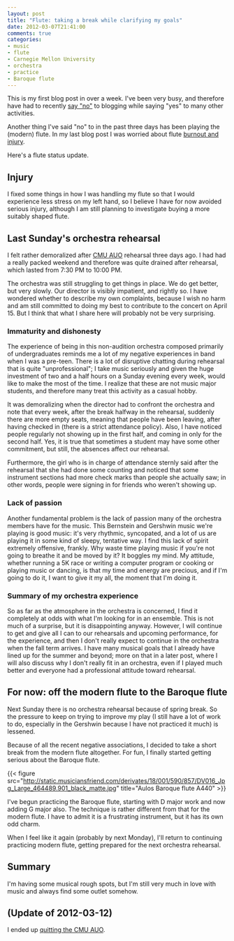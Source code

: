 ```yaml
---
layout: post
title: "Flute: taking a break while clarifying my goals"
date: 2012-03-07T21:41:00
comments: true
categories:
- music
- flute
- Carnegie Mellon University
- orchestra
- practice
- Baroque flute
---
```

This is my first blog post in over a week. I've been very busy, and therefore have had to recently [say "no"](/blog/2012/02/23/saying-no-in-order-to-say-yes/) to blogging while saying "yes" to many other activities.

Another thing I've said "no" to in the past three days has been playing the (modern) flute. In my last blog post I was worried about flute [burnout and injury](/blog/2012/02/27/flute-practice-dealing-with-burnout-and-injury).

Here's a flute status update.

<!--more-->

## Injury

I fixed some things in how I was handling my flute so that I would experience less stress on my left hand, so I believe I have for now avoided serious injury, although I am still planning to investigate buying a more suitably shaped flute.

## Last Sunday's orchestra rehearsal

I felt rather demoralized after [CMU AUO](http://www.andrew.cmu.edu/user/auo/) rehearsal three days ago. I had had a really packed weekend and therefore was quite drained after rehearsal, which lasted from 7:30 PM to 10:00 PM.

The orchestra was still struggling to get things in place. We do get better, but very slowly. Our director is visibly impatient, and rightly so. I have wondered whether to describe my own complaints, because I wish no harm and am still committed to doing my best to contribute to the concert on April 15. But I think that what I share here will probably not be very surprising.

### Immaturity and dishonesty

The experience of being in this non-audition orchestra composed primarily of undergraduates reminds me a lot of my negative experiences in band when I was a pre-teen. There is a lot of disruptive chatting during rehearsal that is quite "unprofessional"; I take music seriously and given the huge investment of two and a half hours on a Sunday evening every week, would like to make the most of the time. I realize that these are not music major students, and therefore many treat this activity as a casual hobby.

It was demoralizing when the director had to confront the orchestra and note that every week, after the break halfway in the rehearsal, suddenly there are more empty seats, meaning that people have been leaving, after having checked in (there is a strict attendance policy). Also, I have noticed people regularly not showing up in the first half, and coming in only for the second half. Yes, it is true that sometimes a student may have some other commitment, but still, the absences affect our rehearsal.

Furthermore, the girl who is in charge of attendance sternly said after the rehearsal that she had done some counting and noticed that some instrument sections had more check marks than people she actually saw; in other words, people were signing in for friends who weren't showing up.

### Lack of passion

Another fundamental problem is the lack of passion many of the orchestra members have for the music. This Bernstein and Gershwin music we're playing is good music: it's very rhythmic, syncopated, and a lot of us are playing it in some kind of sleepy, tentative way. I find this lack of spirit extremely offensive, frankly. Why waste time playing music if you're not going to breathe it and be moved by it? It boggles my mind. My attitude, whether running a 5K race or writing a computer program or cooking or playing music or dancing, is that my time and energy are precious, and if I'm going to do it, I want to give it my all, the moment that I'm doing it.

### Summary of my orchestra experience

So as far as the atmosphere in the orchestra is concerned, I find it completely at odds with what I'm looking for in an ensemble. This is not much of a surprise, but it is disappointing anyway. However, I will continue to get and give all I can to our rehearsals and upcoming performance, for the experience, and then I don't really expect to continue in the orchestra when the fall term arrives. I have many musical goals that I already have lined up for the summer and beyond; more on that in a later post, where I will also discuss why I don't really fit in an orchestra, even if I played much better and everyone had a professional attitude toward rehearsal.

## For now: off the modern flute to the Baroque flute

Next Sunday there is no orchestra rehearsal because of spring break. So the pressure to keep on trying to improve my play (I still have a lot of work to do, especially in the Gershwin because I have not practiced it much) is lessened.

Because of all the recent negative associations, I decided to take a short break from the modern flute altogether. For fun, I finally started getting serious about the Baroque flute.

{{< figure src="http://static.musiciansfriend.com/derivates/18/001/590/857/DV016_Jpg_Large_464489.901_black_matte.jpg" title="Aulos Baroque flute A440" >}}

I've begun practicing the Baroque flute, starting with D major work and now adding G major also. The technique is rather different from that for the modern flute. I have to admit it is a frustrating instrument, but it has its own odd charm.

When I feel like it again (probably by next Monday), I'll return to continuing practicing modern flute, getting prepared for the next orchestra rehearsal.

## Summary

I'm having some musical rough spots, but I'm still very much in love with music and always find some outlet somehow.

## (Update of 2012-03-12)

I ended up [quitting the CMU AUO](/blog/2012/03/12/quitting-the-cmu-all-university-orchestra-one-of-the-hardest-decisions-in-my-life/).